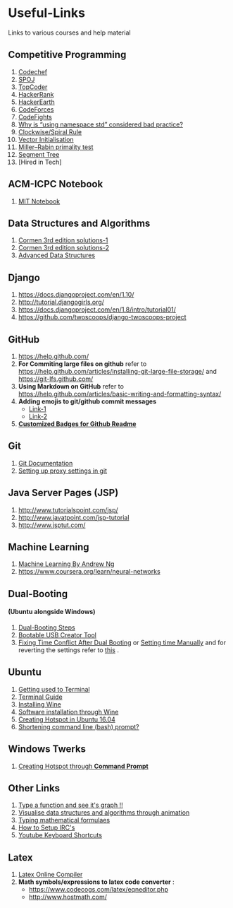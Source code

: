 # Useful-Links
Links to various courses and help material

## Competitive Programming

1. [Codechef](https://www.codechef.com/)
2. [SPOJ](http://www.spoj.com/)
3. [TopCoder](https://www.topcoder.com/)
4. [HackerRank](https://www.hackerrank.com/)
5. [HackerEarth](https://www.hackerearth.com/)
6. [CodeForces](http://codeforces.com/)
7. [CodeFights](https://codefights.com/)
8. [Why is “using namespace std” considered bad practice?](http://stackoverflow.com/questions/1452721/why-is-using-namespace-std-considered-bad-practice)
9. [Clockwise/Spiral Rule](http://c-faq.com/decl/spiral.anderson.html)
10. [Vector Initialisation](http://stackoverflow.com/questions/28712364/difference-between-vector-int-v-and-vector-vectorint-v)
11. [Miller–Rabin primality test](https://en.wikipedia.org/wiki/Miller%E2%80%93Rabin_primality_test)
12. [Segment Tree](http://www.geeksforgeeks.org/segment-tree-set-1-sum-of-given-range/)
13. [Hired in Tech]
## ACM-ICPC Notebook

1. [MIT Notebook](http://web.mit.edu/~ecprice/acm/acm08/notebook.html)

## Data Structures and Algorithms

1. [Cormen 3rd edition solutions-1](http://www.math.rutgers.edu/~ajl213/CLRS/CLRS.html)
2. [Cormen 3rd edition solutions-2](https://github.com/gzc/CLRS)
3. [Advanced Data Structures](https://www.youtube.com/playlist?list=PLUl4u3cNGP61hsJNdULdudlRL493b-XZf)

## Django

1. https://docs.djangoproject.com/en/1.10/
2. http://tutorial.djangogirls.org/
3. https://docs.djangoproject.com/en/1.8/intro/tutorial01/
4. https://github.com/twoscoops/django-twoscoops-project
  
## GitHub

1. https://help.github.com/
2. **For Commiting large files on github** refer to https://help.github.com/articles/installing-git-large-file-storage/
      and https://git-lfs.github.com/
3. **Using Markdown on GitHub** refer to https://help.github.com/articles/basic-writing-and-formatting-syntax/ 
4. **Adding emojis to git/github commit messages**
   - [Link-1](https://www.webpagefx.com/tools/emoji-cheat-sheet/)
   - [Link-2](https://gist.github.com/rxaviers/7360908)
5. [**Customized Badges for Github Readme**](http://shields.io/)
  

## Git

1. [Git Documentation](https://git-scm.com/docs)
2. [Setting up proxy settings in git](http://stackoverflow.com/questions/783811/getting-git-to-work-with-a-proxy-server)

## Java Server Pages (JSP)

1. http://www.tutorialspoint.com/jsp/
2. http://www.javatpoint.com/jsp-tutorial
3. http://www.jsptut.com/
  
## Machine Learning

1. [Machine Learning By Andrew Ng](https://www.coursera.org/learn/machine-learning)                                   
2. https://www.coursera.org/learn/neural-networks

## Dual-Booting 
#### (Ubuntu alongside Windows)

1. [Dual-Booting Steps](http://www.everydaylinuxuser.com/2014/05/install-ubuntu-1404-alongside-windows.html)
2. [Bootable USB Creator Tool](http://www.pendrivelinux.com/universal-usb-installer-easy-as-1-2-3/)
3. [Fixing Time Conflict After Dual Booting](http://askubuntu.com/questions/169376/clock-time-is-off-on-dual-boot) or [Setting time Manually](https://access.redhat.com/documentation/en-US/Red_Hat_Enterprise_Linux/7/html/System_Administrators_Guide/chap-Configuring_the_Date_and_Time.html) and for reverting the settings refer to [this](http://www.webupd8.org/2014/09/dual-boot-fix-time-differences-between.html) .

## Ubuntu

1. [Getting used to Terminal](http://linuxcommand.org/index.php)
2. [Terminal Guide](https://help.ubuntu.com/community/CategoryCommandLine)
3. [Installing Wine](http://ubuntuhandbook.org/index.php/2015/12/install-wine-1-8-stable-new-ppa/)
4. [Software installation through Wine](http://askubuntu.com/questions/316025/how-to-install-and-configure-wine)
5. [Creating Hotspot in Ubuntu 16.04](http://askubuntu.com/questions/762846/how-to-creat-wifi-hotspot-in-ubuntu-16-04-since-ap-hotspot-is-no-more-working) 
6. [Shortening command line (bash) prompt?](http://askubuntu.com/questions/145618/how-can-i-shorten-my-command-line-bash-prompt)

## Windows Twerks

1. [Creating Hotspot through **Command Prompt**](http://www.technicalnotes.org/create-wi-fi-hotspot-in-windows-10-using-command-prompt/)

## Other Links

1. [Type a function and see it's graph !!](https://www.desmos.com/calculator)
2. [Visualise data structures and algorithms through animation](http://visualgo.net/)
3. [Typing mathematical formulaes](https://en.wikibooks.org/wiki/LaTeX/Mathematics)
4. [How to Setup IRC's](https://www.youtube.com/watch?v=gMQ9b-OPOsg)
5. [Youtube Keyboard Shortcuts](http://www.hongkiat.com/blog/youtube-keyboard-shortcuts/)

## Latex

1.  [Latex Online Compiler](https://www.sharelatex.com/)
2.  **Math symbols/expressions to latex code converter** :
    - https://www.codecogs.com/latex/eqneditor.php
    - http://www.hostmath.com/
